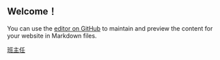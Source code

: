 ## Welcome！

You can use the [editor on GitHub](https://github.com/huatianyu2014/lwdg.github.io/edit/master/README.md) to maintain and preview the content for your website in Markdown files.

[班主任](lwd.jpg) 
